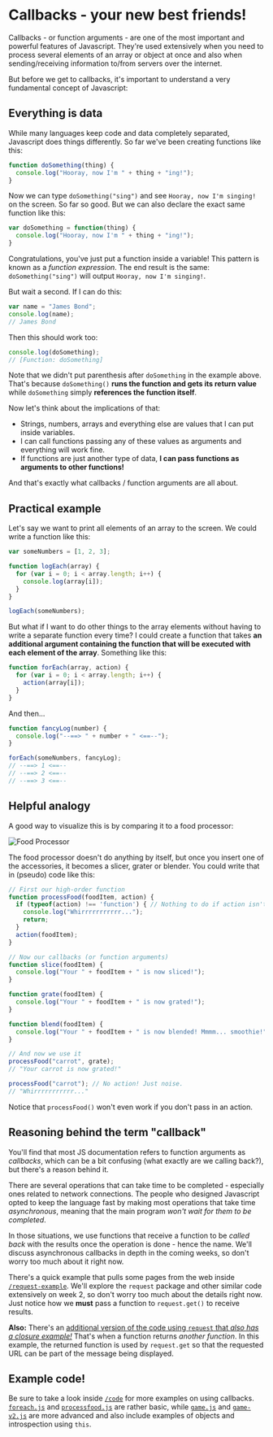 # Callbacks - your new best friends!

Callbacks - or function arguments - are one of the most important and powerful features of Javascript. They're used extensively when you need to process several elements of an array or object at once and also when sending/receiving information to/from servers over the internet.

But before we get to callbacks, it's important to understand a very fundamental concept of Javascript:

## Everything is data

While many languages keep code and data completely separated, Javascript does things differently. So far we've been creating functions like this:
```js
function doSomething(thing) {
  console.log("Hooray, now I'm " + thing + "ing!");
}
```

Now we can type `doSomething("sing")` and see `Hooray, now I'm singing!` on the screen. So far so good. But we can also declare the exact same function like this:
```js
var doSomething = function(thing) {
  console.log("Hooray, now I'm " + thing + "ing!");
}
```

Congratulations, you've just put a function inside a variable! This pattern is known as a _function expression_. The end result is the same: `doSomething("sing")` will output `Hooray, now I'm singing!`.

But wait a second. If I can do this:
```js
var name = "James Bond";
console.log(name);
// James Bond
```

Then this should work too:
```js
console.log(doSomething);
// [Function: doSomething]
```

Note that we didn't put parenthesis after `doSomething` in the example above. That's because `doSomething()` **runs the function and gets its return value** while `doSomething` simply **references the function itself**.

Now let's think about the implications of that:

* Strings, numbers, arrays and everything else are values that I can put inside variables.
* I can call functions passing any of these values as arguments and everything will work fine.
* If functions are just another type of data, **I can pass functions as arguments to other functions!**

And that's exactly what callbacks / function arguments are all about.

## Practical example

Let's say we want to print all elements of an array to the screen. We could write a function like this:

```js
var someNumbers = [1, 2, 3];

function logEach(array) {
  for (var i = 0; i < array.length; i++) {
    console.log(array[i]);
  }
}

logEach(someNumbers);
```

But what if I want to do other things to the array elements without having to write a separate function every time? I could create a function that takes **an additional argument containing the function that will be executed with each element of the array**. Something like this:

```js
function forEach(array, action) {
  for (var i = 0; i < array.length; i++) {
    action(array[i]);
  }
}
```

And then...
```js
function fancyLog(number) {
  console.log("--==> " + number + " <==--");
}

forEach(someNumbers, fancyLog);
// --==> 1 <==--
// --==> 2 <==--
// --==> 3 <==--
```

## Helpful analogy

A good way to visualize this is by comparing it to a food processor:

![Food Processor](http://s3.fzero.ca/stuff/foodproc.jpg)

The food processor doesn't do anything by itself, but once you insert one of the accessories, it becomes a slicer, grater or blender. You could write that in (pseudo) code like this:

```js
// First our high-order function
function processFood(foodItem, action) {
  if (typeof(action) !== 'function') { // Nothing to do if action isn't a function!
    console.log("Whirrrrrrrrrrr...");
    return;
  }
  action(foodItem);
}

// Now our callbacks (or function arguments)
function slice(foodItem) {
  console.log("Your " + foodItem + " is now sliced!");
}

function grate(foodItem) {
  console.log("Your " + foodItem + " is now grated!");
}

function blend(foodItem) {
  console.log("Your " + foodItem + " is now blended! Mmmm... smoothie!");
}

// And now we use it
processFood("carrot", grate);
// "Your carrot is now grated!"

processFood("carrot"); // No action! Just noise.
// "Whirrrrrrrrrrr..."
```

Notice that `processFood()` won't even work if you don't pass in an action.

## Reasoning behind the term "callback"

You'll find that most JS documentation refers to function arguments as _callbacks_, which can be a bit confusing (what exactly are we calling back?), but there's a reason behind it.

There are several operations that can take time to be completed - especially ones related to network connections. The people who designed Javascript opted to keep the language fast by making most operations that take time  _asynchronous_, meaning that the main program _won't wait for them to be completed_.

In those situations, we use functions that receive a function to be _called back_ with the results once the operation is done - hence the name. We'll discuss asynchronous callbacks in depth in the coming weeks, so don't worry too much about it right now.

There's a quick example that pulls some pages from the web inside [`/request-example`](request-example). We'll explore the `request` package and other similar code extensively on week 2, so don't worry too much about the details right now. Just notice how we **must** pass a function to `request.get()` to receive results.

**Also:** There's an [additional version of the code using `request` that _also has a closure example!_](request-closure) That's when a function returns _another function_. In this example, the returned function is used by `request.get` so that the requested URL can be part of the message being displayed.

## Example code!

Be sure to take a look inside [`/code`](code) for more examples on using callbacks. [`foreach.js`](code/foreach.js) and [`processfood.js`](code/processfood.js) are rather basic, while [`game.js`](code/game.js) and [`game-v2.js`](code/game-v2.js) are more advanced and also include examples of objects and introspection using `this`.
